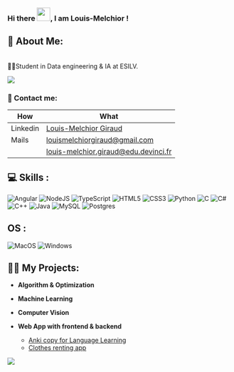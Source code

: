### Hi there <img src="https://raw.githubusercontent.com/MartinHeinz/MartinHeinz/master/wave.gif" width="30px">, I am Louis-Melchior !
<h2>💫 About Me:</h2>
<br>👨‍🎓Student in Data engineering & IA at ESILV.</br>

![](https://komarev.com/ghpvc/?username=Bluebloodfr&label=VISITORS)

<h3>🔗 Contact me:</h3>

| How | What |
| --- | --- |
| Linkedin | [Louis-Melchior Giraud ](https://www.linkedin.com/in/louis-melchior-giraud/) |
| Mails | louismelchiorgiraud@gmail.com |
|       | louis-melchior.giraud@edu.devinci.fr |

<h2> 💻 Skills :</h2>

![Angular](https://img.shields.io/badge/angular-%23DD0031.svg?style=for-the-badge&logo=angular&logoColor=white) ![NodeJS](https://img.shields.io/badge/node.js-6DA55F?style=for-the-badge&logo=node.js&logoColor=white) ![TypeScript](https://img.shields.io/badge/typescript-%23007ACC.svg?style=for-the-badge&logo=typescript&logoColor=white) ![HTML5](https://img.shields.io/badge/html5-%23E34F26.svg?style=for-the-badge&logo=html5&logoColor=white) ![CSS3](https://img.shields.io/badge/css3-%231572B6.svg?style=for-the-badge&logo=css3&logoColor=white) ![Python](https://img.shields.io/badge/python-3670A0?style=for-the-badge&logo=python&logoColor=ffdd54) ![C](https://img.shields.io/badge/c-%2300599C.svg?style=for-the-badge&logo=c&logoColor=white) ![C#](https://img.shields.io/badge/c%23-%23239120.svg?style=for-the-badge&logo=c-sharp&logoColor=white) ![C++](https://img.shields.io/badge/c++-%2300599C.svg?style=for-the-badge&logo=c%2B%2B&logoColor=white) ![Java](https://img.shields.io/badge/Java-ED8B00?style=for-the-badge&logo=java&logoColor=white) ![MySQL](https://img.shields.io/badge/mysql-%2300f.svg?style=for-the-badge&logo=mysql&logoColor=white) ![Postgres](https://img.shields.io/badge/postgres-%23316192.svg?style=for-the-badge&logo=postgresql&logoColor=white) 

<h2> OS :</h2>

![MacOS](https://img.shields.io/badge/mac%20os-000000?style=for-the-badge&logo=macos&logoColor=F0F0F0) ![Windows](https://img.shields.io/badge/Windows-0078D6?style=for-the-badge&logo=windows&logoColor=white)

<h2>👨‍💻 My Projects:</h2>

- <b>Algorithm & Optimization</b>

- <b>Machine Learning</b>

- <b>Computer Vision</b>


- <b>Web App with frontend & backend</b>
  - [Anki copy for Language Learning](https://github.com/Bluebloodfr/Node_Project)
  - [Clothes renting app](https://github.com/Bluebloodfr/Clothes_Renting)
 

![](https://github-readme-stats.vercel.app/api/top-langs/?username=Bluebloodfr&theme=dark&hide_border=true&include_all_commits=true&count_private=true&layout=compact)



